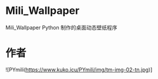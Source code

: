 # Mili_Wallpaper
Mili_Wallpaper Python 制作的桌面动态壁纸程序

# 作者

![PYmili(https://www.kuko.icu/PYmili/img/tm-img-02-tn.jpg)]
